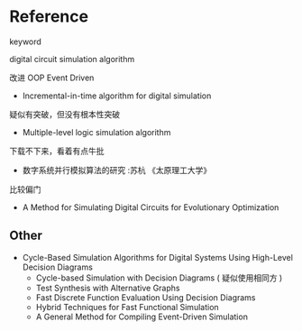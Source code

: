 # Reference

keyword

digital circuit simulation algorithm


改进 OOP Event Driven
- Incremental-in-time algorithm for digital simulation

疑似有突破，但没有根本性突破
- Multiple-level logic simulation algorithm 

下载不下来，看着有点牛批
- 数字系统并行模拟算法的研究 :苏杭 《太原理工大学》

比较偏门

- A Method for Simulating Digital Circuits for Evolutionary Optimization

## Other

- Cycle-Based Simulation Algorithms for Digital Systems Using High-Level Decision Diagrams
  - Cycle-based Simulation with Decision Diagrams ( 疑似使用相同方 )
  - Test Synthesis with Alternative Graphs
  - Fast Discrete Function Evaluation Using Decision Diagrams
  - Hybrid Techniques for Fast Functional Simulation
  - A General Method for Compiling Event-Driven Simulation
